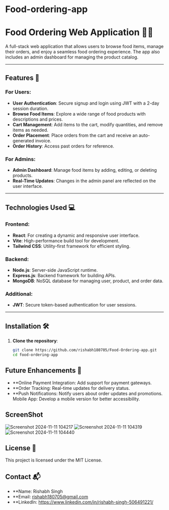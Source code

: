 ﻿# Food-ordering-app
 # Food Ordering Web Application 🍔📱

A full-stack web application that allows users to browse food items, manage their orders, and enjoy a seamless food ordering experience. The app also includes an admin dashboard for managing the product catalog.

---

## Features 🎉

### For Users:
- **User Authentication**: Secure signup and login using JWT with a 2-day session duration.
- **Browse Food Items**: Explore a wide range of food products with descriptions and prices.
- **Cart Management**: Add items to the cart, modify quantities, and remove items as needed.
- **Order Placement**: Place orders from the cart and receive an auto-generated invoice.
- **Order History**: Access past orders for reference.

### For Admins:
- **Admin Dashboard**: Manage food items by adding, editing, or deleting products.
- **Real-Time Updates**: Changes in the admin panel are reflected on the user interface.

---

## Technologies Used 💻

### Frontend:
- **React**: For creating a dynamic and responsive user interface.
- **Vite**: High-performance build tool for development.
- **Tailwind CSS**: Utility-first framework for efficient styling.

### Backend:
- **Node.js**: Server-side JavaScript runtime.
- **Express.js**: Backend framework for building APIs.
- **MongoDB**: NoSQL database for managing user, product, and order data.

### Additional:
- **JWT**: Secure token-based authentication for user sessions.

---

## Installation 🛠️

1. **Clone the repository**:
   ```bash
   git clone https://github.com/rishabh180705/Food-Ordering-app.git
   cd food-ordering-app
   
## Future Enhancements 🔮
- **Online Payment Integration: Add support for payment gateways.
- **Order Tracking: Real-time updates for delivery status.
- **Push Notifications: Notify users about order updates and promotions.
Mobile App: Develop a mobile version for better accessibility.

## ScreenShot
![Screenshot 2024-11-11 104217](https://github.com/user-attachments/assets/37db96a9-154f-4988-9eef-7c7e4e23617e)
![Screenshot 2024-11-11 104319](https://github.com/user-attachments/assets/efed9e32-ff34-49a6-afc4-95fc0af8ad81)
![Screenshot 2024-11-11 104440](https://github.com/user-attachments/assets/c76614e7-2049-458c-9522-af48ea04c47d)

## License 📜
This project is licensed under the MIT License.

## Contact 📬
- **Name: Rishabh Singh
- **Email: rishabh180705@gmail.com
- **LinkedIn: https://www.linkedin.com/in/rishabh-singh-506491221/







